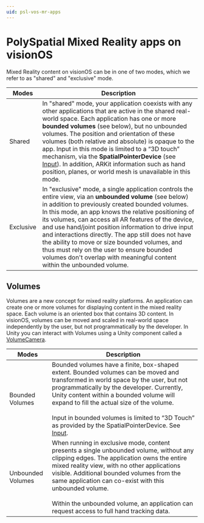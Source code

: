 ```yaml
---
uid: psl-vos-mr-apps
---
```

# PolySpatial Mixed Reality apps on visionOS
<a name="modes-and-volumes"></a>
Mixed Reality content on visionOS can be in one of two modes, which we refer to as "shared" and "exclusive" mode.

| **Modes** | **Description** |
| --- | --- |
| Shared | In "shared" mode, your application coexists with any other applications that are active in the shared real-world space. Each application has one or more **bounded volumes** (see below), but no unbounded volumes. The position and orientation of these volumes (both relative and absolute) is opaque to the app. Input in this mode is limited to a “3D touch” mechanism, via the **SpatialPointerDevice** (see [Input](Input.md)). In addition, ARKit information such as hand position, planes, or world mesh is unavailable in this mode. |
| Exclusive | In "exclusive" mode, a single application controls the entire view, via an **unbounded volume** (see below) in addition to previously created bounded volumes. In this mode, an app knows the relative positioning of its volumes, can access all AR features of the device, and use hand/joint position information to drive input and interactions directly. The app still does not have the ability to move or size bounded volumes, and thus must rely on the user to ensure bounded volumes don't overlap with meaningful content within the unbounded volume. |


## Volumes
<a name="volumes"></a>
Volumes are a new concept for mixed reality platforms. An application can create one or more volumes for displaying content in the mixed reality space. Each volume is an oriented box that contains 3D content. In visionOS, volumes can be moved and scaled in real-world space independently by the user, but not programmatically by the developer. In Unity you can interact with Volumes using a Unity component called a [VolumeCamera](VolumeCamera.md).

| **Modes** | **Description** |
| --- | --- |
| Bounded Volumes | Bounded volumes have a finite, box-shaped extent. Bounded volumes can be moved and transformed in world space by the user, but not programmatically by the developer. Currently, Unity content within a bounded volume will expand to fill the actual size of the volume.<br><br>Input in bounded volumes is limited to “3D Touch” as provided by the SpatialPointerDevice. See [Input](Input.md). |
| Unbounded Volumes | When running in exclusive mode, content presents a single unbounded volume, without any clipping edges. The application owns the entire mixed reality view, with no other applications visible. Additional bounded volumes from the same application can co-exist with this unbounded volume.<br><br>Within the unbounded volume, an application can request access to full hand tracking data. |

